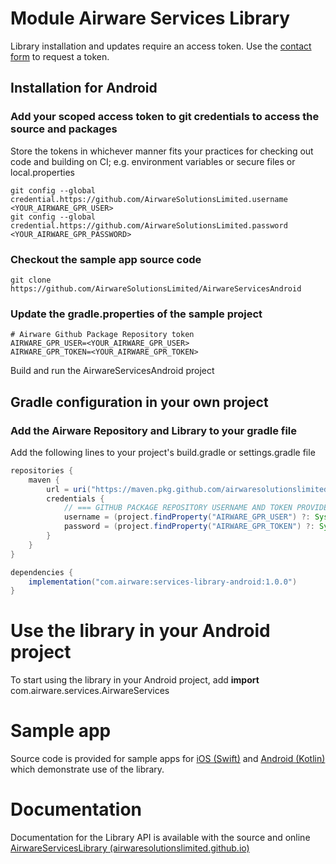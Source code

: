 
# Module Airware Services Library

Library installation and updates require an access token. 
Use the [contact form](https://airware.aero/contact/) to request a token. 

## Installation for Android

### Add your scoped access token to git credentials to access the source and packages

Store the tokens in whichever manner fits your practices for checking out code and building on CI; 
e.g. environment variables or secure files or local.properties

```
git config --global credential.https://github.com/AirwareSolutionsLimited.username <YOUR_AIRWARE_GPR_USER>
git config --global credential.https://github.com/AirwareSolutionsLimited.password <YOUR_AIRWARE_GPR_PASSWORD>
```

### Checkout the sample app source code
```
git clone https://github.com/AirwareSolutionsLimited/AirwareServicesAndroid
```

### Update the gradle.properties of the sample project
```
# Airware Github Package Repository token
AIRWARE_GPR_USER=<YOUR_AIRWARE_GPR_USER> 
AIRWARE_GPR_TOKEN=<YOUR_AIRWARE_GPR_TOKEN>
```
Build and run the AirwareServicesAndroid project

## Gradle configuration in your own project

### Add the Airware Repository and Library to your gradle file

Add the following lines to your project's build.gradle or settings.gradle file
```gradle
repositories {
    maven {
        url = uri("https://maven.pkg.github.com/airwaresolutionslimited/serviceslibraryandroid")
        credentials {
            // === GITHUB PACKAGE REPOSITORY USERNAME AND TOKEN PROVIDED BY AIRWARE ===
            username = (project.findProperty("AIRWARE_GPR_USER") ?: System.getenv("AIRWARE_GPR_USER")).toString()
            password = (project.findProperty("AIRWARE_GPR_TOKEN") ?: System.getenv("AIRWARE_GPR_TOKEN")).toString()
        }
    }
}

dependencies {  
    implementation("com.airware:services-library-android:1.0.0")
}
```

# Use the library in your Android project
To start using the library in your Android project, add
**import** com.airware.services.AirwareServices

# Sample app
Source code is provided for sample apps for [iOS (Swift)](https://github.com/AirwareSolutionsLimited/AirwareServicesIos) and [Android (Kotlin)](https://github.com/AirwareSolutionsLimited/AirwareServicesAndroid) which demonstrate use of the library.

# Documentation
Documentation for the Library API is available with the source and online [AirwareServicesLibrary (airwaresolutionslimited.github.io)](https://airwaresolutionslimited.github.io/AirwareServicesLibrary/)

